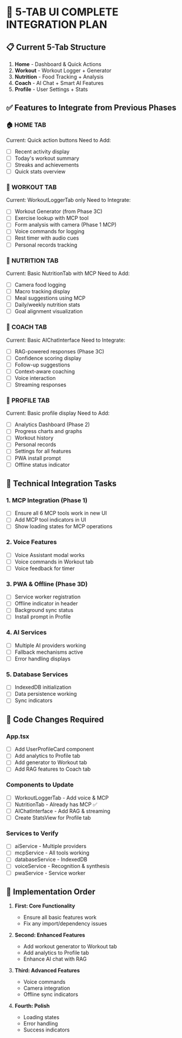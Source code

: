 # 🎯 5-TAB UI COMPLETE INTEGRATION PLAN

## 📋 Current 5-Tab Structure
1. **Home** - Dashboard & Quick Actions
2. **Workout** - Workout Logger + Generator
3. **Nutrition** - Food Tracking + Analysis
4. **Coach** - AI Chat + Smart AI Features
5. **Profile** - User Settings + Stats

## ✅ Features to Integrate from Previous Phases

### 🏠 **HOME TAB**
Current: Quick action buttons
Need to Add:
- [ ] Recent activity display
- [ ] Today's workout summary
- [ ] Streaks and achievements
- [ ] Quick stats overview

### 💪 **WORKOUT TAB** 
Current: WorkoutLoggerTab only
Need to Integrate:
- [ ] Workout Generator (from Phase 3C)
- [ ] Exercise lookup with MCP tool
- [ ] Form analysis with camera (Phase 1 MCP)
- [ ] Voice commands for logging
- [ ] Rest timer with audio cues
- [ ] Personal records tracking

### 🍎 **NUTRITION TAB**
Current: Basic NutritionTab with MCP
Need to Add:
- [ ] Camera food logging
- [ ] Macro tracking display
- [ ] Meal suggestions using MCP
- [ ] Daily/weekly nutrition stats
- [ ] Goal alignment visualization

### 💬 **COACH TAB**
Current: Basic AIChatInterface
Need to Integrate:
- [ ] RAG-powered responses (Phase 3C)
- [ ] Confidence scoring display
- [ ] Follow-up suggestions
- [ ] Context-aware coaching
- [ ] Voice interaction
- [ ] Streaming responses

### 👤 **PROFILE TAB**
Current: Basic profile display
Need to Add:
- [ ] Analytics Dashboard (Phase 2)
- [ ] Progress charts and graphs
- [ ] Workout history
- [ ] Personal records
- [ ] Settings for all features
- [ ] PWA install prompt
- [ ] Offline status indicator

## 🔧 Technical Integration Tasks

### 1. **MCP Integration** (Phase 1)
- [ ] Ensure all 6 MCP tools work in new UI
- [ ] Add MCP tool indicators in UI
- [ ] Show loading states for MCP operations

### 2. **Voice Features**
- [ ] Voice Assistant modal works
- [ ] Voice commands in Workout tab
- [ ] Voice feedback for timer

### 3. **PWA & Offline** (Phase 3D)
- [ ] Service worker registration
- [ ] Offline indicator in header
- [ ] Background sync status
- [ ] Install prompt in Profile

### 4. **AI Services**
- [ ] Multiple AI providers working
- [ ] Fallback mechanisms active
- [ ] Error handling displays

### 5. **Database Services**
- [ ] IndexedDB initialization
- [ ] Data persistence working
- [ ] Sync indicators

## 📝 Code Changes Required

### App.tsx
- [ ] Add UserProfileCard component
- [ ] Add analytics to Profile tab
- [ ] Add generator to Workout tab
- [ ] Add RAG features to Coach tab

### Components to Update
- [ ] WorkoutLoggerTab - Add voice & MCP
- [ ] NutritionTab - Already has MCP ✅
- [ ] AIChatInterface - Add RAG & streaming
- [ ] Create StatsView for Profile tab

### Services to Verify
- [ ] aiService - Multiple providers
- [ ] mcpService - All tools working
- [ ] databaseService - IndexedDB
- [ ] voiceService - Recognition & synthesis
- [ ] pwaService - Service worker

## 🚀 Implementation Order

1. **First: Core Functionality**
   - Ensure all basic features work
   - Fix any import/dependency issues

2. **Second: Enhanced Features**
   - Add workout generator to Workout tab
   - Add analytics to Profile tab
   - Enhance AI chat with RAG

3. **Third: Advanced Features**
   - Voice commands
   - Camera integration
   - Offline sync indicators

4. **Fourth: Polish**
   - Loading states
   - Error handling
   - Success indicators